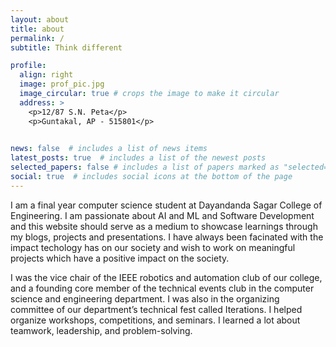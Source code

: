 ```yaml
---
layout: about
title: about
permalink: /
subtitle: Think different

profile:
  align: right
  image: prof_pic.jpg
  image_circular: true # crops the image to make it circular
  address: >
    <p>12/87 S.N. Peta</p>
    <p>Guntakal, AP - 515801</p>
    

news: false  # includes a list of news items
latest_posts: true  # includes a list of the newest posts
selected_papers: false # includes a list of papers marked as "selected={true}"
social: true  # includes social icons at the bottom of the page
---
```


I am a final year computer science student at Dayandanda Sagar College of Engineering. I am passionate about AI and ML and Software Development and this website should serve as a medium to showcase learnings through my blogs, projects and presentations. I have always been facinated with the impact techology has on our society and wish to work on meaningful projects which have a positive impact on the society.

I was the vice chair of the IEEE robotics and automation club of our college, and a founding core member of the technical events club in the computer science and engineering department. I was also in the organizing committee of our department’s technical fest called Iterations. I helped organize workshops, competitions, and seminars. I learned a lot about teamwork, leadership, and problem-solving.
